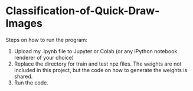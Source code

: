 # Classification-of-Quick-Draw-Images

Steps on how to run the program: 

1. Upload my .ipynb file to Jupyter or Colab (or any iPython notebook renderer of your choice)
2. Replace the directory for train and test npz files. The weights are not included in this project, but the code on how to generate the weights is shared.
3. Run the code.
